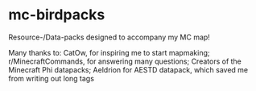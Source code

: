 # mc-birdpacks
Resource-/Data-packs designed to accompany my MC map!

Many thanks to:
CatOw, for inspiring me to start mapmaking;
r/MinecraftCommands, for answering many questions;
Creators of the Minecraft Phi datapacks;
Aeldrion for AESTD datapack, which saved me from writing out long tags
